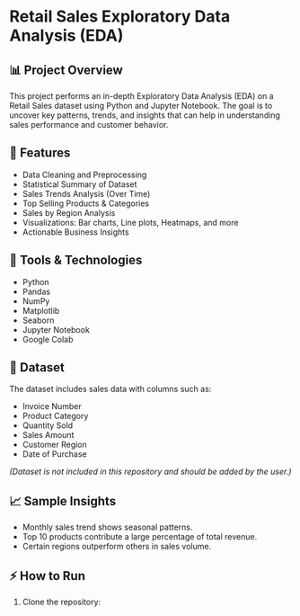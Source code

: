 # Retail Sales Exploratory Data Analysis (EDA)

## 📊 Project Overview
This project performs an in-depth Exploratory Data Analysis (EDA) on a Retail Sales dataset using Python and Jupyter Notebook. The goal is to uncover key patterns, trends, and insights that can help in understanding sales performance and customer behavior.

## 🚀 Features
- Data Cleaning and Preprocessing
- Statistical Summary of Dataset
- Sales Trends Analysis (Over Time)
- Top Selling Products & Categories
- Sales by Region Analysis
- Visualizations: Bar charts, Line plots, Heatmaps, and more
- Actionable Business Insights

## 🧰 Tools & Technologies
- Python
- Pandas
- NumPy
- Matplotlib
- Seaborn
- Jupyter Notebook
- Google Colab

## 📁 Dataset
The dataset includes sales data with columns such as:
- Invoice Number
- Product Category
- Quantity Sold
- Sales Amount
- Customer Region
- Date of Purchase

*(Dataset is not included in this repository and should be added by the user.)*

## 📈 Sample Insights
- Monthly sales trend shows seasonal patterns.
- Top 10 products contribute a large percentage of total revenue.
- Certain regions outperform others in sales volume.

## ⚡ How to Run
1. Clone the repository:
   ```bash
